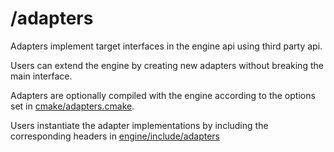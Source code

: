 # /adapters
Adapters implement target interfaces in the engine api using third party api.

Users can extend the engine by creating new adapters without breaking the main interface.

Adapters are optionally compiled with the engine according to the options set in [cmake/adapters.cmake](../cmake/adapters.cmake).

Users instantiate the adapter implementations by including the corresponding headers in [engine/include/adapters](../engine/include/platform) 